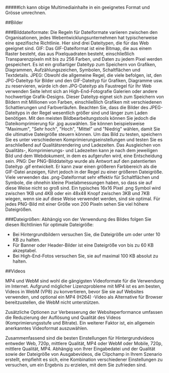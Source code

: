 #####Ich kann obige Multimediainhalte in ein geeignetes Format und Grösse umrechnen.

##Bilder

###Bilddateiformate: 
Die Regeln für Dateiformate variieren zwischen den Organisationen, jedes Webentwicklungsunternehmen hat typischerweise eine spezifische Richtlinie. Hier sind drei Dateitypen, die für das Web geeignet sind.
GIF: Das GIF-Dateiformat ist eine Bitmap, die aus einem Raster besteht, das aus Pixelquadraten besteht, einschließlich Transparenzpixeln mit bis zu 256 Farben, und Daten zu jedem Pixel werden gespeichert. Es ist ein großartiger Dateityp zum Speichern von Grafiken, Diagrammen, Aufzählungszeichen, Symbolen, Schaltflächen und Textdetails.
JPEG: Obwohl die allgemeine Regel, die viele befolgen, ist, den JPG-Dateityp für Bilder und den GIF-Dateityp für Grafiken, Diagramme usw. zu reservieren, würde ich den JPG-Dateityp als Faustregel für Ihr Web verwenden Seite lehnt sich an High-End-Fotografie Galerien oder andere hochwertige Grafik-Designs. Dieser Dateityp eignet sich zum Speichern von Bildern mit Millionen von Farben, einschließlich Grafiken mit verschiedenen Schattierungen und Farbverläufen. Beachten Sie, dass die Bilder des JPEG-Dateityps in der Regel wesentlich größer sind und länger zum Laden benötigen. Mit den meisten Bildbearbeitungstools können Sie jedoch die Dateikomprimierung für .jpg auswählen. Sie können beispielsweise "Maximum", "Sehr hoch", "Hoch", "Mittel" und "Niedrig" wählen, damit Sie die ultimative Dateigröße steuern können. Um das Bild zu testen, speichern Sie es unter verschiedenen Komprimierungseinstellungen und testen Sie es anschließend auf Qualitätsrendering und Ladezeiten. Das Ausgleichen von Qualitäts-, Komprimierungs- und Ladezeiten kann je nach dem jeweiligen Bild und dem Webdokument, in dem es aufgerufen wird, eine Entscheidung sein.
PNG: Der PNG-Bilddateityp wurde als Antwort auf den patentierten Dateityp .gif entwickelt. Er kann zwar einen größeren Farbbereich als die GIF-Datei anzeigen, führt jedoch in der Regel zu einer größeren Dateigröße. Viele verwenden das .png-Dateiformat sehr effektiv für Schaltflächen und Symbole, die ohnehin kleine Pixelabmessungen haben, so dass sie auf diese Weise nicht so groß sind. Ein typisches 16x16 Pixel .png Symbol wird zwischen 1KB und 4KB oder ein 48x48 Knopf zwischen 3KB und 7KB wiegen, wenn sie auf diese Weise verwendet werden, sind sie optimal. Für jedes PNG-Bild mit einer Größe von 200 Pixeln sehen Sie viel höhere Dateigrößen.

###Dateigrößen:
 Abhängig von der Verwendung des Bildes folgen Sie diesen Richtlinien für optimale Dateigröße:
* Bei Hintergrundbildern versuchen Sie, die Dateigröße um oder unter 10 KB zu halten.
* Für Banner oder Header-Bilder ist eine Dateigröße von bis zu 60 KB akzeptabel.
* Bei High-End-Fotos versuchen Sie, sie auf maximal 100 KB absolut zu halten.

##Videos

MP4 und WebM sind wohl die gängigsten Videoformate für die Verwendung im Internet. Aufgrund möglicher Lizenzprobleme mit MP4 ist es am besten, Videos in WebM (VP8) zu konvertieren, bevor Sie sie auf Websites verwenden, und optional ein MP4 (H264) -Video als Alternative für Browser bereitzustellen, die WebM nicht unterstützen.

Zusätzliche Optionen zur Verbesserung der Websiteperformance umfassen die Reduzierung der Auflösung und Qualität des Videos (Komprimierungsstufe und Bitrate). Ein weiterer Faktor ist, ein allgemein anerkanntes Videoformat auszuwählen.

Zusammenfassend sind die besten Einstellungen für Hintergrundvideos entweder Web, 720p, mittlere Qualität, MP4 oder WebM oder Mobile, 720p, mittlere Qualität, MP4. Abhängig von Ihrer Eingabedatei und der Qualität sowie der Dateigröße von Ausgabevideos, die Clipchamp in Ihrem Szenario erstellt, empfiehlt es sich, eine Kombination verschiedener Einstellungen zu versuchen, um ein Ergebnis zu erzielen, mit dem Sie zufrieden sind.